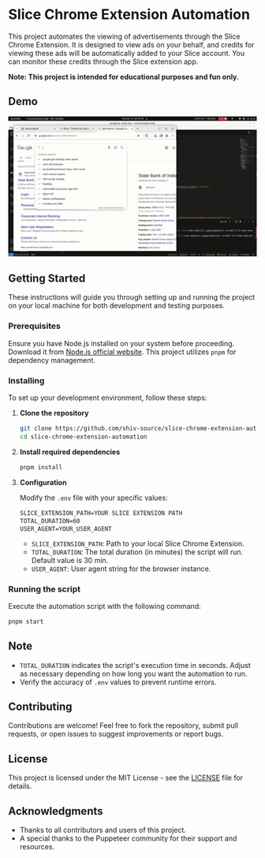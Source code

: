 # Slice Chrome Extension Automation

This project automates the viewing of advertisements through the Slice Chrome Extension. It is designed to view ads on your behalf, and credits for viewing these ads will be automatically added to your Slice account. You can monitor these credits through the Slice extension app.

**Note: This project is intended for educational purposes and fun only.**

## Demo

![Demo of Slice Chrome Extension Automation](./demo.gif)


## Getting Started

These instructions will guide you through setting up and running the project on your local machine for both development and testing purposes.

### Prerequisites

Ensure you have Node.js installed on your system before proceeding. Download it from [Node.js official website](https://nodejs.org/). This project utilizes `pnpm` for dependency management.

### Installing

To set up your development environment, follow these steps:

1. **Clone the repository**

    ```sh
    git clone https://github.com/shiv-source/slice-chrome-extension-automation.git
    cd slice-chrome-extension-automation
    ```

2. **Install required dependencies**

    ```sh
    pnpm install
    ```

3. **Configuration**

    Modify the `.env` file with your specific values:

    ```env
    SLICE_EXTENSION_PATH=YOUR SLICE EXTENSION PATH
    TOTAL_DURATION=60 
    USER_AGENT=YOUR_USER_AGENT
    ```

    - `SLICE_EXTENSION_PATH`: Path to your local Slice Chrome Extension.
    - `TOTAL_DURATION`: The total duration (in minutes) the script will run. Default value is 30 min.
    - `USER_AGENT`: User agent string for the browser instance.

### Running the script

Execute the automation script with the following command:

```sh
pnpm start
```

## Note

- `TOTAL_DURATION` indicates the script's execution time in seconds. Adjust as necessary depending on how long you want the automation to run.
- Verify the accuracy of `.env` values to prevent runtime errors.

## Contributing

Contributions are welcome! Feel free to fork the repository, submit pull requests, or open issues to suggest improvements or report bugs.

## License

This project is licensed under the MIT License - see the [LICENSE](LICENSE) file for details.

## Acknowledgments

- Thanks to all contributors and users of this project.
- A special thanks to the Puppeteer community for their support and resources.
